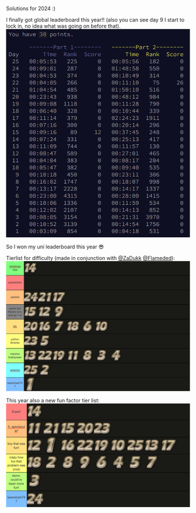 Solutions for 2024 :)

I finally got global leaderboard this year!! (also you can see day 9 I start to lock in, no idea what was going on before that).\
![stats](https://github.com/bananadado/Advent-Of-Code/blob/main/2024/stats_2024.png?raw=true)

So I won my uni leaderboard this year 😎

Tierlist for difficulty (made in conjunction with [@ZaDukk](https://github.com/ZaDukk) [@Flameded](https://github.com/Flameded)):\
![tierlist](https://github.com/bananadado/Advent-Of-Code/blob/main/2024/AoC2024TierList.png?raw=true)

This year also a new fun factor tier list:
![tierlist](https://github.com/bananadado/Advent-Of-Code/blob/main/2024/AoC2024TierFun.png?raw=true)
